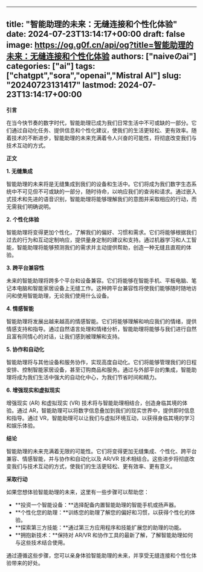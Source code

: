 
---
title: "智能助理的未来：无缝连接和个性化体验"
date: 2024-07-23T13:14:17+00:00
draft: false
image: https://og.g0f.cn/api/og?title=智能助理的未来：无缝连接和个性化体验
authors: ["naiveのai"]
categories: ["ai"]
tags: ["chatgpt","sora","openai","Mistral AI"]
slug: "20240723131417"
lastmod: 2024-07-23T13:14:17+00:00
---
**引言**

在当今快节奏的数字时代，智能助理已成为我们日常生活中不可或缺的一部分。它们通过自动化任务、提供信息和个性化建议，使我们的生活更轻松、更有效率。随着技术的不断进步，智能助理的未来充满着令人兴奋的可能性，将彻底改变我们与技术互动的方式。

**正文**

**1. 无缝集成**

智能助理的未来将是无缝集成到我们的设备和生活中。它们将成为我们数字生态系统中不可见但不可或缺的一部分，随时待命，以响应我们的查询和请求。通过嵌入式技术和先进的语音识别，智能助理将能够理解我们的意图并采取相应的行动，而无需我们明确说明。

**2. 个性化体验**

智能助理将变得更加个性化，了解我们的偏好、习惯和需求。它们将能够根据我们过去的行为和互动定制响应，提供量身定制的建议和支持。通过机器学习和人工智能，智能助理将能够预测我们的需求并主动提供帮助，创造一种无缝且直观的体验。

**3. 跨平台兼容性**

未来的智能助理将跨多个平台和设备兼容。它们将能够在智能手机、平板电脑、笔记本电脑和智能家居设备上无缝工作。这种跨平台兼容性将使我们能够随时随地访问和使用智能助理，无论我们使用什么设备。

**4. 情感智能**

智能助理将发展出越来越高的情感智能。它们将能够理解和响应我们的情绪，提供情感支持和指导。通过自然语言处理和情绪分析，智能助理将能够与我们进行自然且富有同情心的对话，让我们感到被理解和支持。

**5. 协作和自动化**

智能助理将与其他设备和服务协作，实现高度自动化。它们将能够管理我们的日程安排、控制智能家居设备，甚至订购商品和服务。通过与外部平台的集成，智能助理将成为我们生活中强大的自动化中心，为我们节省时间和精力。

**6. 增强现实和虚拟现实**

增强现实 (AR) 和虚拟现实 (VR) 技术将与智能助理相结合，创造身临其境的体验。通过 AR，智能助理可以将数字信息叠加到我们的现实世界中，提供即时信息和指导。通过 VR，智能助理可以让我们与虚拟环境互动，以获得身临其境的学习和娱乐体验。

**结论**

智能助理的未来充满着无限的可能性。它们将变得更加无缝集成、个性化、跨平台兼容、情感智能，并与协作和自动化以及 AR/VR 技术相结合。这些进步将彻底改变我们与技术互动的方式，使我们的生活更轻松、更有效率、更有意义。

**采取行动**

如果您想体验智能助理的未来，这里有一些步骤可以帮助您：

* **投资一个智能设备：**选择配备内置智能助理的智能手机或扬声器。
* **个性化您的助理：**训练您的助理了解您的偏好和习惯，以获得个性化的体验。
* **探索第三方技能：**通过第三方应用程序和技能扩展您的助理的功能。
* **拥抱新技术：**保持对 AR/VR 和协作工具的最新了解，了解智能助理如何与这些技术结合使用。

通过遵循这些步骤，您可以亲身体验智能助理的未来，并享受无缝连接和个性化体验带来的好处。